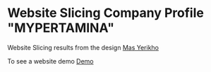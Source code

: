 # Website Slicing Company Profile "MYPERTAMINA"
Website Slicing results from the design <a href="https://www.facebook.com/profile.php?id=100014195055792">Mas Yerikho </a>

To see a website demo <a href="mfebriann.github.io/SlicingMYPERTAMINA/">Demo</a>
